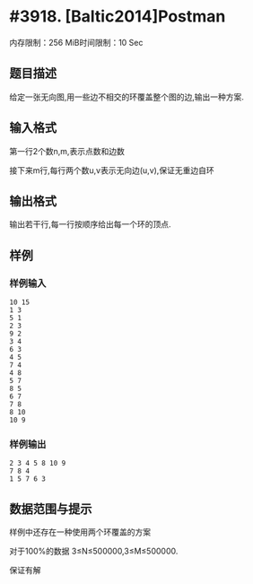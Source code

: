 # #3918. [Baltic2014]Postman

内存限制：256 MiB时间限制：10 Sec

## 题目描述

给定一张无向图,用一些边不相交的环覆盖整个图的边,输出一种方案.

## 输入格式

第一行2个数n,m,表示点数和边数

接下来m行,每行两个数u,v表示无向边(u,v),保证无重边自环

## 输出格式

输出若干行,每一行按顺序给出每一个环的顶点.

## 样例

### 样例输入

    
    10 15
    1 3
    5 1
    2 3
    9 2
    3 4
    6 3
    4 5
    7 4
    4 8
    5 7
    8 5
    6 7
    7 8
    8 10
    10 9
    

### 样例输出

    
    2 3 4 5 8 10 9
    7 8 4
    1 5 7 6 3
    

## 数据范围与提示

样例中还存在一种使用两个环覆盖的方案

对于100%的数据 3&le;N&le;500000,3&le;M&le;500000.

保证有解
